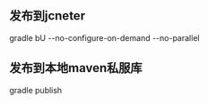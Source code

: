 
 
 ## 发布到jcneter
 gradle bU --no-configure-on-demand --no-parallel
 
 ## 发布到本地maven私服库
 gradle publish
 